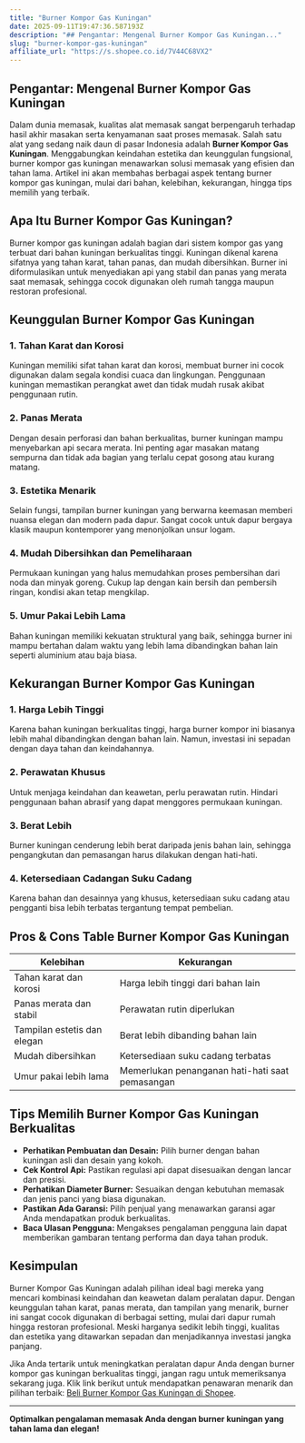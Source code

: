```yaml
---
title: "Burner Kompor Gas Kuningan"
date: 2025-09-11T19:47:36.587193Z
description: "## Pengantar: Mengenal Burner Kompor Gas Kuningan..."
slug: "burner-kompor-gas-kuningan"
affiliate_url: "https://s.shopee.co.id/7V44C68VX2"
---
```

## Pengantar: Mengenal Burner Kompor Gas Kuningan

Dalam dunia memasak, kualitas alat memasak sangat berpengaruh terhadap hasil akhir masakan serta kenyamanan saat proses memasak. Salah satu alat yang sedang naik daun di pasar Indonesia adalah **Burner Kompor Gas Kuningan**. Menggabungkan keindahan estetika dan keunggulan fungsional, burner kompor gas kuningan menawarkan solusi memasak yang efisien dan tahan lama. Artikel ini akan membahas berbagai aspek tentang burner kompor gas kuningan, mulai dari bahan, kelebihan, kekurangan, hingga tips memilih yang terbaik.

## Apa Itu Burner Kompor Gas Kuningan?

Burner kompor gas kuningan adalah bagian dari sistem kompor gas yang terbuat dari bahan kuningan berkualitas tinggi. Kuningan dikenal karena sifatnya yang tahan karat, tahan panas, dan mudah dibersihkan. Burner ini diformulasikan untuk menyediakan api yang stabil dan panas yang merata saat memasak, sehingga cocok digunakan oleh rumah tangga maupun restoran profesional.

## Keunggulan Burner Kompor Gas Kuningan

### 1. Tahan Karat dan Korosi
Kuningan memiliki sifat tahan karat dan korosi, membuat burner ini cocok digunakan dalam segala kondisi cuaca dan lingkungan. Penggunaan kuningan memastikan perangkat awet dan tidak mudah rusak akibat penggunaan rutin.

### 2. Panas Merata
Dengan desain perforasi dan bahan berkualitas, burner kuningan mampu menyebarkan api secara merata. Ini penting agar masakan matang sempurna dan tidak ada bagian yang terlalu cepat gosong atau kurang matang.

### 3. Estetika Menarik
Selain fungsi, tampilan burner kuningan yang berwarna keemasan memberi nuansa elegan dan modern pada dapur. Sangat cocok untuk dapur bergaya klasik maupun kontemporer yang menonjolkan unsur logam.

### 4. Mudah Dibersihkan dan Pemeliharaan
Permukaan kuningan yang halus memudahkan proses pembersihan dari noda dan minyak goreng. Cukup lap dengan kain bersih dan pembersih ringan, kondisi akan tetap mengkilap.

### 5. Umur Pakai Lebih Lama
Bahan kuningan memiliki kekuatan struktural yang baik, sehingga burner ini mampu bertahan dalam waktu yang lebih lama dibandingkan bahan lain seperti aluminium atau baja biasa.

## Kekurangan Burner Kompor Gas Kuningan

### 1. Harga Lebih Tinggi
Karena bahan kuningan berkualitas tinggi, harga burner kompor ini biasanya lebih mahal dibandingkan dengan bahan lain. Namun, investasi ini sepadan dengan daya tahan dan keindahannya.

### 2. Perawatan Khusus
Untuk menjaga keindahan dan keawetan, perlu perawatan rutin. Hindari penggunaan bahan abrasif yang dapat menggores permukaan kuningan.

### 3. Berat Lebih
Burner kuningan cenderung lebih berat daripada jenis bahan lain, sehingga pengangkutan dan pemasangan harus dilakukan dengan hati-hati.

### 4. Ketersediaan Cadangan Suku Cadang
Karena bahan dan desainnya yang khusus, ketersediaan suku cadang atau pengganti bisa lebih terbatas tergantung tempat pembelian.

## Pros & Cons Table Burner Kompor Gas Kuningan

| Kelebihan | Kekurangan |
| --- | --- |
| Tahan karat dan korosi | Harga lebih tinggi dari bahan lain |
| Panas merata dan stabil | Perawatan rutin diperlukan |
| Tampilan estetis dan elegan | Berat lebih dibanding bahan lain |
| Mudah dibersihkan | Ketersediaan suku cadang terbatas |
| Umur pakai lebih lama | Memerlukan penanganan hati-hati saat pemasangan |

## Tips Memilih Burner Kompor Gas Kuningan Berkualitas

- **Perhatikan Pembuatan dan Desain:** Pilih burner dengan bahan kuningan asli dan desain yang kokoh.
- **Cek Kontrol Api:** Pastikan regulasi api dapat disesuaikan dengan lancar dan presisi.
- **Perhatikan Diameter Burner:** Sesuaikan dengan kebutuhan memasak dan jenis panci yang biasa digunakan.
- **Pastikan Ada Garansi:** Pilih penjual yang menawarkan garansi agar Anda mendapatkan produk berkualitas.
- **Baca Ulasan Pengguna:** Mengakses pengalaman pengguna lain dapat memberikan gambaran tentang performa dan daya tahan produk.

## Kesimpulan

Burner Kompor Gas Kuningan adalah pilihan ideal bagi mereka yang mencari kombinasi keindahan dan keawetan dalam peralatan dapur. Dengan keunggulan tahan karat, panas merata, dan tampilan yang menarik, burner ini sangat cocok digunakan di berbagai setting, mulai dari dapur rumah hingga restoran profesional. Meski harganya sedikit lebih tinggi, kualitas dan estetika yang ditawarkan sepadan dan menjadikannya investasi jangka panjang.

Jika Anda tertarik untuk meningkatkan peralatan dapur Anda dengan burner kompor gas kuningan berkualitas tinggi, jangan ragu untuk memeriksanya sekarang juga. Klik link berikut untuk mendapatkan penawaran menarik dan pilihan terbaik: [Beli Burner Kompor Gas Kuningan di Shopee](https://s.shopee.co.id/7V44C68VX2). 

---

**Optimalkan pengalaman memasak Anda dengan burner kuningan yang tahan lama dan elegan!**